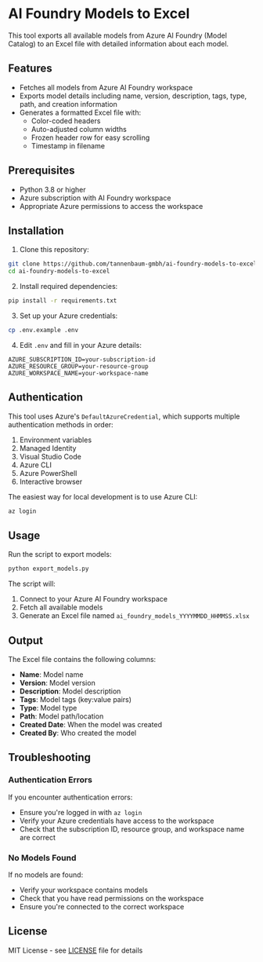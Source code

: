 # AI Foundry Models to Excel

This tool exports all available models from Azure AI Foundry (Model Catalog) to an Excel file with detailed information about each model.

## Features

- Fetches all models from Azure AI Foundry workspace
- Exports model details including name, version, description, tags, type, path, and creation information
- Generates a formatted Excel file with:
  - Color-coded headers
  - Auto-adjusted column widths
  - Frozen header row for easy scrolling
  - Timestamp in filename

## Prerequisites

- Python 3.8 or higher
- Azure subscription with AI Foundry workspace
- Appropriate Azure permissions to access the workspace

## Installation

1. Clone this repository:
```bash
git clone https://github.com/tannenbaum-gmbh/ai-foundry-models-to-excel.git
cd ai-foundry-models-to-excel
```

2. Install required dependencies:
```bash
pip install -r requirements.txt
```

3. Set up your Azure credentials:
```bash
cp .env.example .env
```

4. Edit `.env` and fill in your Azure details:
```
AZURE_SUBSCRIPTION_ID=your-subscription-id
AZURE_RESOURCE_GROUP=your-resource-group
AZURE_WORKSPACE_NAME=your-workspace-name
```

## Authentication

This tool uses Azure's `DefaultAzureCredential`, which supports multiple authentication methods in order:

1. Environment variables
2. Managed Identity
3. Visual Studio Code
4. Azure CLI
5. Azure PowerShell
6. Interactive browser

The easiest way for local development is to use Azure CLI:

```bash
az login
```

## Usage

Run the script to export models:

```bash
python export_models.py
```

The script will:
1. Connect to your Azure AI Foundry workspace
2. Fetch all available models
3. Generate an Excel file named `ai_foundry_models_YYYYMMDD_HHMMSS.xlsx`

## Output

The Excel file contains the following columns:

- **Name**: Model name
- **Version**: Model version
- **Description**: Model description
- **Tags**: Model tags (key:value pairs)
- **Type**: Model type
- **Path**: Model path/location
- **Created Date**: When the model was created
- **Created By**: Who created the model

## Troubleshooting

### Authentication Errors

If you encounter authentication errors:
- Ensure you're logged in with `az login`
- Verify your Azure credentials have access to the workspace
- Check that the subscription ID, resource group, and workspace name are correct

### No Models Found

If no models are found:
- Verify your workspace contains models
- Check that you have read permissions on the workspace
- Ensure you're connected to the correct workspace

## License

MIT License - see [LICENSE](LICENSE) file for details